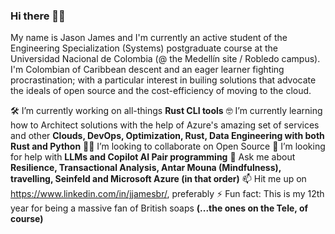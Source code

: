 ### Hi there 👋🏾

My name is Jason James and I'm currently an active student of the Engineering Specialization (Systems) postgraduate course at the Universidad Nacional de Colombia (@ the Medellín site / Robledo campus). I'm Colombian of Caribbean descent and an eager learner fighting procrastination; with a particular interest in builing solutions that advocate the ideals of open source and the cost-efficiency of moving to the cloud.

🛠️ I’m currently working on all-things **Rust CLI tools**
🤓 I’m currently learning how to Architect solutions with the help of Azure's amazing set of services and other **Clouds, DevOps, Optimization, Rust, Data Engineering with both Rust and Python**
🤝🏾 I’m looking to collaborate on Open Source
🤔 I’m looking for help with **LLMs and Copilot AI Pair programming**
💬 Ask me about **Resilience, Transactional Analysis, Antar Mouna (Mindfulness), travelling, Seinfeld and Microsoft Azure (in that order)**
📫 Hit me up on https://www.linkedin.com/in/jjamesbr/, preferably
⚡ Fun fact: This is my 12th year for being a massive fan of British soaps **(...the ones on the Tele, of course)**

